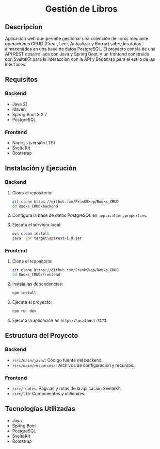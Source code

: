 # <div align="center">Gestión de Libros</div>

## Descripcion

Aplicación web que permite gestionar una colección de libros mediante operaciones CRUD (Crear, Leer, Actualizar y Borrar) sobre los datos almacenados en una base de datos PostgreSQL. El proyecto consta de una API REST desarrollada con Java y Spring Boot, y un frontend construido con SvelteKit para la interaccion con la API y Bootstrap para el estilo de las interfaces.

## Requisitos

### Backend
- Java 21
- Maven
- Spring Boot 3.2.7
- PostgreSQL

### Frontend
- Node.js (versión LTS)
- SvelteKit
- Bootstrap

## Instalación y Ejecución

### Backend

1. Clona el repositorio:
    ```sh
    git clone https://github.com/FrankSkep/Books_CRUD
    cd Books_CRUD/backend
    ```

2. Configura la base de datos PostgreSQL en `application.properties`.

3. Ejecuta el servidor local:
    ```sh
    mvn clean install
    java -jar target\apirest-1.0.jar
    ```

### Frontend

1. Clona el repositorio:
    ```sh
    git clone https://github.com/FrankSkep/Books_CRUD
    cd Books_CRUD/frontend
    ```

2. Instala las dependencias:
    ```sh
    npm install
    ```

3. Ejecuta el proyecto:
    ```sh
    npm run dev
    ```

4. Ejecuta la aplicacion en `http://localhost:5173`.

## Estructura del Proyecto

### Backend
- `/src/main/java/`: Código fuente del backend.
- `/src/main/resources/`: Archivos de configuración y recursos.

### Frontend
- `/src/routes`: Páginas y rutas de la aplicación SvelteKit.
- `/src/lib`: Componentes y utilidades.

## Tecnologías Utilizadas
- Java
- Spring Boot
- PostgreSQL
- SvelteKit
- Bootstrap
